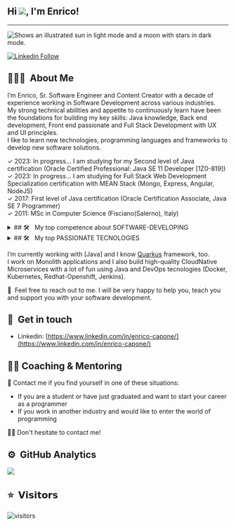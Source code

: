 ## Hi <img src="https://raw.githubusercontent.com/MartinHeinz/MartinHeinz/master/wave.gif" width="30px" style="max-width:100%;">, I'm Enrico!
---
<picture>
  <source media="(prefers-color-scheme: dark)" srcset="https://user-images.githubusercontent.com/25423296/163456776-7f95b81a-f1ed-45f7-b7ab-8fa810d529fa.png">
  <source media="(prefers-color-scheme: light)" srcset="https://user-images.githubusercontent.com/25423296/163456779-a8556205-d0a5-45e2-ac17-42d089e3c3f8.png">
  <img alt="Shows an illustrated sun in light mode and a moon with stars in dark mode." witdh="30px" height="30px" src="https://user-images.githubusercontent.com/25423296/163456779-a8556205-d0a5-45e2-ac17-42d089e3c3f8.png">
</picture>

[![Linkedin Follow](https://img.shields.io/badge/Linkedin%20follow-00A0DC.svg)](https://www.linkedin.com/in/enrico-capone)

## 👨🏻‍💻 &nbsp;About Me
I’m Enrico, Sr. Software Engineer and Content Creator with a decade of experience working in Software Development across various industries. \
My strong technical abilities and appetite to continuously learn have been the foundations for building my key skills: Java knowledge, Back end development, Front end passionate and Full Stack Development with UX and UI principles.  \
I like to learn new technologies, programming languages and frameworks to develop new software solutions.

✓ 2023: In progress... I am studying for my Second level of Java certification (Oracle Certified Professional: Java SE 11 Developer [1Z0-819]) \
✓ 2023: In progress... I am studying for Full Stack Web Development Specialization certification with MEAN Stack (Mongo, Express, Angular, NodeJS) \
✓ 2017: First level of Java certification (Oracle Certification Associate, Java SE 7 Programmer) \
✓ 2011: MSc in Computer Science (Fisciano(Salerno), Italy)

<details>
<summary>## 🛠️ &nbsp My top competence about SOFTWARE-DEVELOPING</summary>

| Icon | Tecnologies |
|-----:|-------------|
|  <img src="https://github.com/devicons/devicon/blob/master/icons/java/java-original.svg" alt="java" width="40" height="40" /> | Java |
|  <img src="https://github.com/devicons/devicon/blob/master/icons/spring/spring-original-wordmark.svg" alt="spring" width="40" height="40" /> | Spring |
|  <img src="https://github.com/devicons/devicon/blob/master/icons/apachekafka/apachekafka-original-wordmark.svg" alt="kafka" width="40" height="40" /> | Apache Kafka |  
|  <img src="https://github.com/devicons/devicon/blob/master/icons/postgresql/postgresql-original.svg" alt="postgresql" width="50" height="50" /> | PostgreSql |
|  <img src="https://github.com/devicons/devicon/blob/master/icons/mysql/mysql-original.svg" alt="mysql" width="50" height="50" /> | MySql |
|  <img src="https://github.com/devicons/devicon/blob/master/icons/oracle/oracle-original.svg" alt="oracle" width="50" height="50" /> | Oracle |
|  <img src="https://github.com/devicons/devicon/blob/master/icons/microsoftsqlserver/microsoftsqlserver-plain-wordmark.svg" alt="sqlserver" width="50" height="50" /> | SqlServer |
|  <img src="https://github.com/devicons/devicon/blob/master/icons/redhat/redhat-original.svg" alt="redhat" width="50" height="50" /> | RedHat |  
|  <img src="https://github.com/devicons/devicon/blob/master/icons/jenkins/jenkins-original.svg" alt="jenkins" width="50" height="50" /> | Jenkins |
|  <img src="https://github.com/devicons/devicon/blob/master/icons/docker/docker-original.svg" alt="docker" width="50" height="50" /> | Docker |
|  <img src="https://github.com/devicons/devicon/blob/master/icons/kubernetes/kubernetes-plain.svg" alt="kubernetes" width="50" height="50" /> | Kubernetes |
|  <img src="https://github.com/devicons/devicon/blob/master/icons/linux/linux-original.svg" alt="linux" width="50" height="50" /> | Linux |
|  <img src="https://github.com/devicons/devicon/blob/master/icons/git/git-original.svg" alt="git" width="50" height="50" /> | Git |
|  <img src="https://github.com/devicons/devicon/blob/master/icons/bitbucket/bitbucket-original.svg" alt="bitbucket" width="50" height="50" /> | Bitbucket |
  
</details>

<details>
<summary>## 🛠️ &nbsp My top PASSIONATE TECNOLOGIES</summary>

| Icon | Tecnologies |
|-----:|-------------|
|  <img src="https://github.com/devicons/devicon/blob/master/icons/angularjs/angularjs-original.svg" alt="angular" width="50" height="50" /> | Angular |
|  <img src="https://github.com/devicons/devicon/blob/master/icons/javascript/javascript-original.svg" alt="javascript" width="50" height="50" /> | Javascript |
|  <img src="https://github.com/devicons/devicon/blob/master/icons/vscode/vscode-original.svg" alt="vscode" width="50" height="50" /> | Visual Studio Code |
|  <img src="https://github.com/devicons/devicon/blob/master/icons/bootstrap/bootstrap-plain.svg" alt="bootstrap" width="50" height="50" /> | Bootstrap |
|  <img src="https://github.com/devicons/devicon/blob/master/icons/html5/html5-original-wordmark.svg" alt="html" width="50" height="50" /> | Html |
|  <img src="https://github.com/devicons/devicon/blob/master/icons/css3/css3-original-wordmark.svg" alt="css" width="50" height="50" /> | Css |
|  <img src="https://github.com/devicons/devicon/blob/master/icons/jamstack/jamstack-original-wordmark.svg" alt="jamstack" width="50" height="50" /> | Jamstack |
|  <img src="https://github.com/devicons/devicon/blob/master/icons/python/python-original.svg" alt="python" width="50" height="50" /> | Python |
|  <img src="https://github.com/devicons/devicon/blob/master/icons/csharp/csharp-line.svg" alt="csharp" width="50" height="50" /> | C# |

</details>

I’m currently working with [Java] and I know [Quarkus](https://quarkus.io/) framework, too. \
I work on Monolith applications and I also build high-quality CloudNative Microservices with a lot of fun using Java and DevOps tecnologies (Docker, Kubernetes, Redhat-Openshift, Jenkins).

💬 &nbsp;Feel free to reach out to me. I will be very happy to help you, teach you and support you with your software development.

## 💌 &nbsp;Get in touch
- Linkedin: [https://www.linkedin.com/in/enrico-capone/](https://www.linkedin.com/in/enrico-capone/)

## 🧑‍💻 Coaching & Mentoring

📧  Contact me if you find yourself in one of these situations:

- If you are a student or have just graduated and want to start your career as a programmer
- If you work in another industry and would like to enter the world of programming

✍🏻 Don't hesitate to contact me!

## ⚙️ &nbsp;GitHub Analytics
<p>
<a href="https://github.com/enrico84">
  <img height="180em" src="https://github-readme-stats-eight-theta.vercel.app/api?username=enrico84&show_icons=true&theme=vue-dark&include_all_commits=true&count_private=true" />
</a>
</p>

## ⭐️ &nbsp;𝗩𝗶𝘀𝗶𝘁𝗼𝗿𝘀

![visitors](https://visitor-badge.glitch.me/badge?page_id=enrico84)

<!--
**enrico84/enrico84** is a ✨ _special_ ✨ repository because its `README.md` (this file) appears on your GitHub profile.

Here are some ideas to get you started:

- 🔭 I’m currently working on ...
- 🌱 I’m currently learning ...
- 👯 I’m looking to collaborate on ...
- 🤔 I’m looking for help with ...
- 💬 Ask me about ...
- 📫 How to reach me: ...
- 😄 Pronouns: ...
- ⚡ Fun fact: ...
-->
